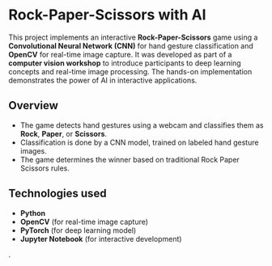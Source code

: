 #  Rock-Paper-Scissors with AI   

This project implements an interactive **Rock-Paper-Scissors** game using a **Convolutional Neural Network (CNN)** for hand gesture classification and **OpenCV** for real-time image capture. It was developed as part of a **computer vision workshop** to introduce participants to deep learning concepts and real-time image processing. The hands-on implementation demonstrates the power of AI in interactive applications.  

## Overview  
- The game detects hand gestures using a webcam and classifies them as **Rock**, **Paper**, or **Scissors**.  
- Classification is done by a CNN model, trained on labeled hand gesture images.  
- The game determines the winner based on traditional Rock Paper Scissors rules.  

##  Technologies used 
- **Python**  
- **OpenCV** (for real-time image capture)  
- **PyTorch** (for deep learning model)  
- **Jupyter Notebook** (for interactive development)  

.  


